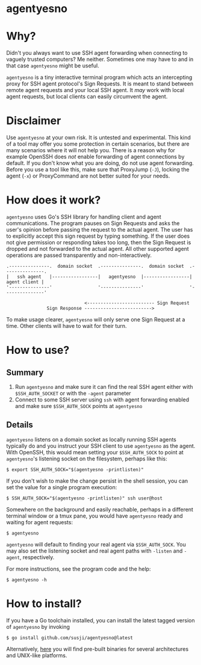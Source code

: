 # agentyesno

# Why?

Didn't you always want to use SSH agent forwarding when connecting to vaguely
trusted computers? Me neither. Sometimes one may have to and in that case
`agentyesno` might be useful.

`agentyesno` is a tiny interactive terminal program which acts an intercepting
proxy for SSH agent protocol's Sign Requests. It is meant to stand between
remote agent requests and your local SSH agent. It *may* work with local agent
requests, but local clients can easily circumvent the agent.

# Disclaimer

Use `agentyesno` at your own risk. It is untested and experimental. This kind of
a tool may offer you some protection in certain scenarios, but there are many
scenarios where it will not help you. There is a reason why for example OpenSSH
does *not* enable forwarding of agent connections by default. If you don't know
what you are doing, do not use agent forwarding. Before you use a tool like
this, make sure that ProxyJump (`-J`), locking the agent (`-x`) or ProxyCommand
are not better suited for your needs.

# How does it work?

`agentyesno` uses Go's SSH library for handling client and agent communications.
The program pauses on Sign Requests and asks the user's opinion before passing
the request to the actual agent. The user has to explicitly accept this sign
request by typing something. If the user does not give permission or responding
takes too long, then the Sign Request is dropped and not forwarded to the actual
agent. All other supported agent operations are passed transparently and
non-interactively.

```
.---------------.  domain socket  .---------------.  domain socket  .---------------.
|   ssh agent   |-----------------|   agentyesno  |-----------------|  agent client |
'---------------'                 '---------------'                 '---------------'

                             <------------------------- Sign Request
               Sign Response ------------------------->
```


To make usage clearer, `agentyesno` will only serve one Sign Request at a time.
Other clients will have to wait for their turn.

# How to use?

## Summary

1. Run `agentyesno` and make sure it can find the real SSH agent either with
   `$SSH_AUTH_SOCKET` or with the `-agent` parameter
2. Connect to some SSH server using `ssh` with agent forwarding enabled and make
   sure `$SSH_AUTH_SOCK` points at `agentyesno`

## Details

`agentyesno` listens on a domain socket as locally running SSH agents typically
do and you instruct your SSH client to use `agentyesno` as the agent. With
OpenSSH, this would mean setting your `$SSH_AUTH_SOCK` to point at `agentyesno`'s
listening socket on the filesystem, perhaps like this:

    $ export SSH_AUTH_SOCK="$(agentyesno -printlisten)"

If you don't wish to make the change persist in the shell session, you can set
the value for a single program execution:

    $ SSH_AUTH_SOCK="$(agentyesno -printlisten)" ssh user@host

Somewhere on the background and easily reachable, perhaps in a different
terminal window or a tmux pane, you would have `agentyesno` ready and waiting
for agent requests:

    $ agentyesno

`agentyesno` will default to finding your real agent via `$SSH_AUTH_SOCK`. You
may also set the listening socket and real agent paths with `-listen` and
`-agent`, respectively.

For more instructions, see the program code and the help:

    $ agentyesno -h

# How to install?

If you have a Go toolchain installed, you can install the latest tagged version of
`agentyesno` by invoking

    $ go install github.com/susji/agentyesno@latest

Alternatively, [here](https://github.com/susji/agentyesno/releases) you will
find pre-built binaries for several architectures and UNIX-like platforms.
